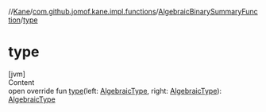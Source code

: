 //[Kane](../../index.md)/[com.github.jomof.kane.impl.functions](../index.md)/[AlgebraicBinarySummaryFunction](index.md)/[type](type.md)



# type  
[jvm]  
Content  
open override fun [type](type.md)(left: [AlgebraicType](../../com.github.jomof.kane.impl.types/-algebraic-type/index.md), right: [AlgebraicType](../../com.github.jomof.kane.impl.types/-algebraic-type/index.md)): [AlgebraicType](../../com.github.jomof.kane.impl.types/-algebraic-type/index.md)  



